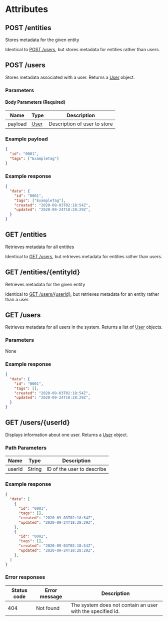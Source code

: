 # Attributes

## POST /entities
Stores metadata for the given entity

Identical to [POST /users](#post-users), but stores metadata for entities rather than users.

## POST /users
Stores metadata associated with a user. Returns a [User](/glossary/user) object.

### Parameters

#### Body Parameters (Required)
|Name            |Type                            |Description                  |
|----------------|--------------------------------|-----------------------------|
|payload         |[User](/glossary/user)|Description of user to store|

### Example payload
```json
{
  "id": "0001",
  "tags": ["ExampleTag"]
}
```

### Example response
```json
{
  "data": {
    "id": "0001",
    "tags": ["ExampleTag"],
    "created": "2020-09-03T02:18:54Z",
    "updated": "2020-09-24T18:28:29Z",
  }
}
```

## GET /entities
Retrieves metadata for all entities

Identical to [GET /users](#get-users), but retrieves metadata for entities rather than users.

## GET /entities/{entityId}
Retrieves metadata for the given entity

Identical to [GET /users/{userId}](#get-usersuserid), but retrieves metadata for an entity rather than a user.

## GET /users
Retrieves metadata for all users in the system. Returns a list of [User](/glossary/user) objects.

### Parameters
None

### Example response
```json
{
  "data": {
    "id": "0001",
    "tags": [],
    "created": "2020-09-03T02:18:54Z",
    "updated": "2020-09-24T18:28:29Z",
  }
}
```

## GET /users/{userId}
Displays information about one user. Returns a [User](/glossary/user) object.

### Path Parameters
|Name            |Type                           |Description                  |
|----------------|-------------------------------|-----------------------------|
|userId          |String                         |ID of the user to describe   |

### Example response
```json
{
  "data": [
    {
      "id": "0001",
      "tags": [],
      "created": "2020-09-03T02:18:54Z",
      "updated": "2020-09-24T18:28:29Z",
    },
    {
      "id": "0002",
      "tags": [],
      "created": "2020-09-03T02:18:54Z",
      "updated": "2020-09-24T18:28:29Z",
    },
  ]
}
```

### Error responses
|Status code|Error message|Description|
|-----------|-------------|-----------|
|404        |Not found    |The system does not contain an user with the specified id.|
